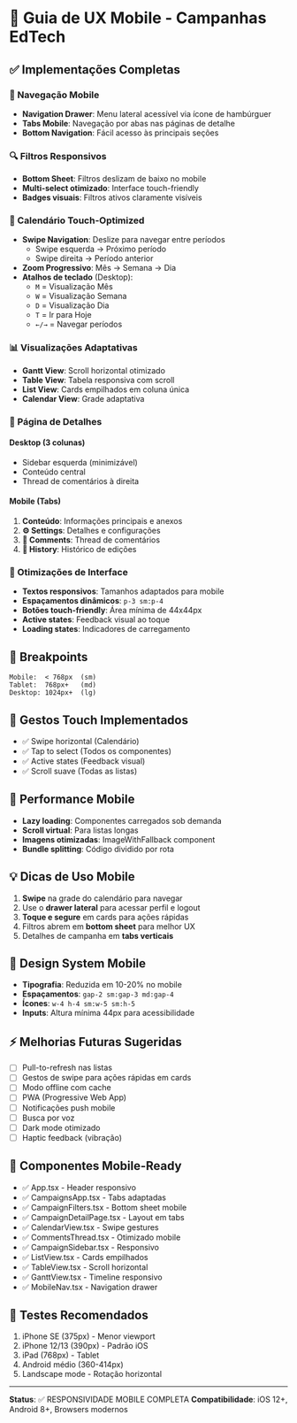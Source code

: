 # 📱 Guia de UX Mobile - Campanhas EdTech

## ✅ Implementações Completas

### 🎯 Navegação Mobile
- **Navigation Drawer**: Menu lateral acessível via ícone de hambúrguer
- **Tabs Mobile**: Navegação por abas nas páginas de detalhe
- **Bottom Navigation**: Fácil acesso às principais seções

### 🔍 Filtros Responsivos
- **Bottom Sheet**: Filtros deslizam de baixo no mobile
- **Multi-select otimizado**: Interface touch-friendly
- **Badges visuais**: Filtros ativos claramente visíveis

### 📅 Calendário Touch-Optimized
- **Swipe Navigation**: Deslize para navegar entre períodos
  - Swipe esquerda → Próximo período
  - Swipe direita → Período anterior
- **Zoom Progressivo**: Mês → Semana → Dia
- **Atalhos de teclado** (Desktop):
  - `M` = Visualização Mês
  - `W` = Visualização Semana
  - `D` = Visualização Dia
  - `T` = Ir para Hoje
  - `←/→` = Navegar períodos

### 📊 Visualizações Adaptativas
- **Gantt View**: Scroll horizontal otimizado
- **Table View**: Tabela responsiva com scroll
- **List View**: Cards empilhados em coluna única
- **Calendar View**: Grade adaptativa

### 💬 Página de Detalhes
#### Desktop (3 colunas)
- Sidebar esquerda (minimizável)
- Conteúdo central
- Thread de comentários à direita

#### Mobile (Tabs)
1. **Conteúdo**: Informações principais e anexos
2. **⚙️ Settings**: Detalhes e configurações
3. **💬 Comments**: Thread de comentários
4. **📜 History**: Histórico de edições

### 🎨 Otimizações de Interface
- **Textos responsivos**: Tamanhos adaptados para mobile
- **Espaçamentos dinâmicos**: `p-3 sm:p-4`
- **Botões touch-friendly**: Área mínima de 44x44px
- **Active states**: Feedback visual ao toque
- **Loading states**: Indicadores de carregamento

## 📐 Breakpoints
```
Mobile:  < 768px  (sm)
Tablet:  768px+   (md)
Desktop: 1024px+  (lg)
```

## 🎯 Gestos Touch Implementados
- ✅ Swipe horizontal (Calendário)
- ✅ Tap to select (Todos os componentes)
- ✅ Active states (Feedback visual)
- ✅ Scroll suave (Todas as listas)

## 🚀 Performance Mobile
- **Lazy loading**: Componentes carregados sob demanda
- **Scroll virtual**: Para listas longas
- **Imagens otimizadas**: ImageWithFallback component
- **Bundle splitting**: Código dividido por rota

## 💡 Dicas de Uso Mobile
1. **Swipe** na grade do calendário para navegar
2. Use o **drawer lateral** para acessar perfil e logout
3. **Toque e segure** em cards para ações rápidas
4. Filtros abrem em **bottom sheet** para melhor UX
5. Detalhes de campanha em **tabs verticais**

## 🎨 Design System Mobile
- **Tipografia**: Reduzida em 10-20% no mobile
- **Espaçamentos**: `gap-2 sm:gap-3 md:gap-4`
- **Ícones**: `w-4 h-4 sm:w-5 sm:h-5`
- **Inputs**: Altura mínima 44px para acessibilidade

## ⚡ Melhorias Futuras Sugeridas
- [ ] Pull-to-refresh nas listas
- [ ] Gestos de swipe para ações rápidas em cards
- [ ] Modo offline com cache
- [ ] PWA (Progressive Web App)
- [ ] Notificações push mobile
- [ ] Busca por voz
- [ ] Dark mode otimizado
- [ ] Haptic feedback (vibração)

## 🔧 Componentes Mobile-Ready
- ✅ App.tsx - Header responsivo
- ✅ CampaignsApp.tsx - Tabs adaptadas
- ✅ CampaignFilters.tsx - Bottom sheet mobile
- ✅ CampaignDetailPage.tsx - Layout em tabs
- ✅ CalendarView.tsx - Swipe gestures
- ✅ CommentsThread.tsx - Otimizado mobile
- ✅ CampaignSidebar.tsx - Responsivo
- ✅ ListView.tsx - Cards empilhados
- ✅ TableView.tsx - Scroll horizontal
- ✅ GanttView.tsx - Timeline responsivo
- ✅ MobileNav.tsx - Navigation drawer

## 📱 Testes Recomendados
1. iPhone SE (375px) - Menor viewport
2. iPhone 12/13 (390px) - Padrão iOS
3. iPad (768px) - Tablet
4. Android médio (360-414px)
5. Landscape mode - Rotação horizontal

---

**Status**: ✅ RESPONSIVIDADE MOBILE COMPLETA
**Compatibilidade**: iOS 12+, Android 8+, Browsers modernos
